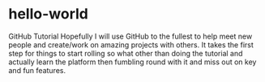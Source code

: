 # hello-world
GitHub Tutorial
Hopefully I will use GitHub to the fullest to help meet new people and create/work on amazing projects with others. It takes the first step for things to start rolling so what other than doing the tutorial and actually learn the platform then fumbling round with it and miss out on key and fun features.
